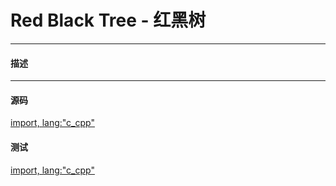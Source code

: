 <script type="text/javascript" src="https://cdn.mathjax.org/mathjax/latest/MathJax.js?config=TeX-AMS-MML_HTMLorMML"/></script>

# Red Black Tree - 红黑树

--------

#### 描述

--------

#### 源码

[import, lang:"c_cpp"](../../../src/DataStructure/RedBlackTree.h)

#### 测试

[import, lang:"c_cpp"](../../../src/DataStructure/RedBlackTree.cpp)
